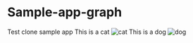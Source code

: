 # Sample-app-graph
Test clone sample app
This is a cat ![cat](/cat.png)
This is a dog ![dog](/dog.png)
